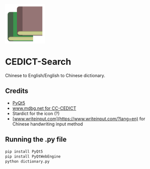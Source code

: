 ![](https://raw.githubusercontent.com/EddieTheEd/CEDICT-Search/main/stardict.svg)

# CEDICT-Search
Chinese to English/English to Chinese dictionary.

## Credits
- [PyQt5](https://pypi.org/project/PyQt5/)
- [www.mdbg.net for CC-CEDICT](https://www.mdbg.net/chinese/dictionary?page=cedict)
- Stardict for the icon (?)
- [www.writeinput.com](https://www.writeinput.com/?lang=en) for Chinese handwriting input method

## Running the .py file
```
pip install PyQt5
pip install PyQtWebEngine
python dictionary.py
```
